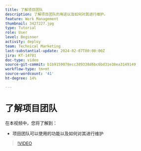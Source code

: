 ```yaml
---
title: 了解项目团队
description: 了解项目团队的用途以及如何对其进行维护。
feature: Work Management
thumbnail: 3427227.jpg
type: Tutorial
role: User
level: Beginner
activity: deploy
team: Technical Marketing
last-substantial-update: 2024-02-07T00:00:00Z
jira: KT-14781
doc-type: video
source-git-commit: b1b9159078ecc389338d6bc6bd31e38ea3149149
workflow-type: tm+mt
source-wordcount: '41'
ht-degree: 14%

---
```


# 了解项目团队

在本视频中，您将了解到：

* 项目团队可以使用的功能以及如何对其进行维护

>[!VIDEO](https://video.tv.adobe.com/v/3427227/?quality=12&learn=on)

